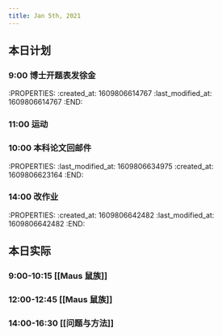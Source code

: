 ```yaml
---
title: Jan 5th, 2021
---
```


## 本日计划
### 9:00 博士开题表发徐金
:PROPERTIES:
:created_at: 1609806614767
:last_modified_at: 1609806614767
:END:
### 11:00 运动
### 10:00 本科论文回邮件
:PROPERTIES:
:last_modified_at: 1609806634975
:created_at: 1609806623164
:END:
### 14:00 改作业
:PROPERTIES:
:created_at: 1609806642482
:last_modified_at: 1609806642482
:END:
###
## 本日实际
### 9:00-10:15 [[Maus 鼠族]]
### 12:00-12:45 [[Maus 鼠族]]
### 14:00-16:30 [[问题与方法]]
### 
